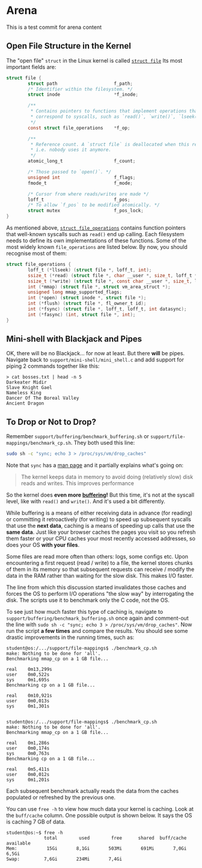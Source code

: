 # Arena

This is a test commit for arena content

## Open File Structure in the Kernel

The "open file" `struct` in the Linux kernel is called [`struct file`](https://elixir.bootlin.com/linux/v6.0.9/source/include/linux/fs.h#L940)
Its most important fields are:

```c
struct file {
        struct path                     f_path;
        /* Identifier within the filesystem. */
        struct inode                    *f_inode;

        /**
         * Contains pointers to functions that implement operations that
         * correspond to syscalls, such as `read()`, `write()`, `lseek()` etc.
         */
        const struct file_operations    *f_op;

        /**
         * Reference count. A `struct file` is deallocated when this reaches 0,
         * i.e. nobody uses it anymore.
         */
        atomic_long_t                   f_count;

        /* Those passed to `open()`. */
        unsigned int                    f_flags;
        fmode_t                         f_mode;

        /* Cursor from where reads/writes are made */
        loff_t                          f_pos;
        /* To allow `f_pos` to be modified atomically. */
        struct mutex                    f_pos_lock;
}
```

As mentioned above, [`struct file_operations`](https://elixir.bootlin.com/linux/v6.0.9/source/include/linux/fs.h#L2093) contains function pointers that well-known syscalls such as `read()` end up calling.
Each filesystem needs to define its own implementations of these functions.
Some of the most widely known `file_operations` are listed below.
By now, you should recognise most of them:

```c
struct file_operations {
        loff_t (*llseek) (struct file *, loff_t, int);
        ssize_t (*read) (struct file *, char __user *, size_t, loff_t *);
        ssize_t (*write) (struct file *, const char __user *, size_t, loff_t *);
        int (*mmap) (struct file *, struct vm_area_struct *);
        unsigned long mmap_supported_flags;
        int (*open) (struct inode *, struct file *);
        int (*flush) (struct file *, fl_owner_t id);
        int (*fsync) (struct file *, loff_t, loff_t, int datasync);
        int (*fasync) (int, struct file *, int);
}
```

## Mini-shell with Blackjack and Pipes

OK, there will be no Blackjack...
for now at least.
But there **will** be pipes.
Navigate back to `support/mini-shell/mini_shell.c` and add support for piping 2 commands together like this:

```console
> cat bosses.txt | head -n 5
Darkeater Midir
Slave Knight Gael
Nameless King
Dancer Of The Boreal Valley
Ancient Dragon
```

## To Drop or Not to Drop?

Remember `support/buffering/benchmark_buffering.sh` or `support/file-mappings/benchmark_cp.sh`.
They both used this line:

```bash
sudo sh -c "sync; echo 3 > /proc/sys/vm/drop_caches"
```

Note that `sync` has a [man page](https://linux.die.net/man/8/sync) and it partially explains what's going on:

> The kernel keeps data in memory to avoid doing (relatively slow) disk reads and writes. This improves performance

So the kernel does **even more [buffering](./io-internals.md#io-buffering)!**
But this time, it's not at the syscall level, like with `read()` and `write()`.
And it's used a bit differently.

While buffering is a means of either receiving data in advance (for reading) or committing it retroactively (for writing) to speed up subsequent syscalls that use the **next data**, caching is a means of speeding up calls that use the **same data**.
Just like your browser caches the pages you visit so you refresh them faster or your CPU caches your most recently accessed addresses, so does your OS **with your files**.

Some files are read more often than others: logs, some configs etc.
Upon encountering a first request (read / write) to a file, the kernel stores chunks of them in its memory so that subsequent requests can receive / modify the data in the RAM rather than waiting for the slow disk.
This makes I/O faster.

The line from which this discussion started invalidates those caches and forces the OS to perform I/O operations "the slow way" by interrogating the disk.
The scripts use it to benchmark only the C code, not the OS.

To see just how much faster this type of caching is, navigate to `support/buffering/benchmark_buffering.sh` once again and comment-out the line with `sudo sh -c "sync; echo 3 > /proc/sys/vm/drop_caches"`.
Now run the script **a few times** and compare the results.
You should see some drastic improvements in the running times, such as:

```console
student@os:/.../support/file-mappings$ ./benchmark_cp.sh
make: Nothing to be done for 'all'.
Benchmarking mmap_cp on a 1 GB file...

real    0m13,299s
user    0m0,522s
sys     0m1,695s
Benchmarking cp on a 1 GB file...

real    0m10,921s
user    0m0,013s
sys     0m1,301s


student@os:/.../support/file-mappings$ ./benchmark_cp.sh
make: Nothing to be done for 'all'.
Benchmarking mmap_cp on a 1 GB file...

real    0m1,286s
user    0m0,174s
sys     0m0,763s
Benchmarking cp on a 1 GB file...

real    0m5,411s
user    0m0,012s
sys     0m1,201s
```

Each subsequent benchmark actually reads the data from the caches populated or refreshed by the previous one.

You can use `free -h` to view how much data your kernel is caching.
Look at the `buff/cache` column.
One possible output is shown below.
It says the OS is caching 7 GB of data.

```console
student@os:~$ free -h
              total        used        free      shared  buff/cache   available
Mem:           15Gi       8,1Gi       503Mi       691Mi       7,0Gi       6,5Gi
Swap:         7,6Gi       234Mi       7,4Gi
```
